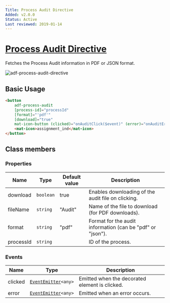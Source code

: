 ```yaml
---
Title: Process Audit Directive
Added: v2.0.0
Status: Active
Last reviewed: 2019-01-14
---
```


# [Process Audit Directive](../../lib/process-services/process-list/components/process-audit.directive.ts "Defined in process-audit.directive.ts")

Fetches the Process Audit information in PDF or JSON format.

![adf-process-audit-directive](../docassets/images/adf-process-audit-directive.png)

## Basic Usage

```html
<button
    adf-process-audit
    [process-id]="processId"
    [format]="'pdf'"
    [download]="true"
    mat-icon-button (clicked)="onAuditClick($event)" (error)="onAuditError($event)" >
    <mat-icon>assignment_ind</mat-icon>
</button>
```

## Class members

### Properties

| Name | Type | Default value | Description |
| ---- | ---- | ------------- | ----------- |
| download | `boolean` | true | Enables downloading of the audit file on clicking. |
| fileName | `string` | "Audit" | Name of the file to download (for PDF downloads). |
| format | `string` | "pdf" | Format for the audit information (can be "pdf" or "json"). |
| processId | `string` |  | ID of the process. |

### Events

| Name | Type | Description |
| ---- | ---- | ----------- |
| clicked | [`EventEmitter`](https://angular.io/api/core/EventEmitter)`<any>` | Emitted when the decorated element is clicked. |
| error | [`EventEmitter`](https://angular.io/api/core/EventEmitter)`<any>` | Emitted when an error occurs. |
